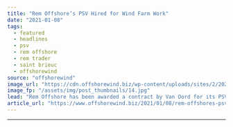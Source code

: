 ```yaml
---
title: "Rem Offshore’s PSV Hired for Wind Farm Work"
date: "2021-01-08"
tags: 
  - featured
  - headlines
  - psv
  - rem offshore
  - rem trader
  - saint brieuc
  - offshorewind
source: "offshorewind"
image_url: "https://cdn.offshorewind.biz/wp-content/uploads/sites/2/2021/01/08114003/Rem-Trader_Rem-Offshore.jpg"
image_fp: "/assets/img/post_thumbnails/14.jpg"
lead: "Rem Offshore has been awarded a contract by Van Oord for its PSV Rem"
article_url: "https://www.offshorewind.biz/2021/01/08/rem-offshores-psv-hired-for-wind-farm-work/"
---
```


---
